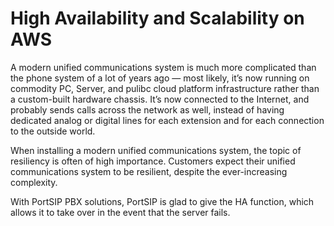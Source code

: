# High Availability and Scalability on AWS

A modern unified communications system is much more complicated than the phone system of a lot of years ago — most likely, it’s now running on commodity PC, Server, and pulibc cloud platform infrastructure rather than a custom-built hardware chassis.  It’s now connected to the Internet, and probably sends calls across the network as well, instead of having dedicated analog or digital lines for each extension and for each connection to the outside world.

When installing a modern unified communications system, the topic of resiliency is often of high importance.  Customers expect their unified communications system to be resilient, despite the ever-increasing complexity.&#x20;

With PortSIP PBX solutions, PortSIP is glad to give the HA function, which allows it to take over in the event that the server fails.
